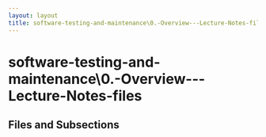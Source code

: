 ```yaml
---
layout: layout
title: software-testing-and-maintenance\0.-Overview---Lecture-Notes-files
---
```


# software-testing-and-maintenance\0.-Overview---Lecture-Notes-files

## Files and Subsections

